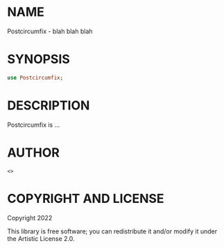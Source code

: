 NAME
====

Postcircumfix - blah blah blah

SYNOPSIS
========

```raku
use Postcircumfix;
```

DESCRIPTION
===========

Postcircumfix is ...

AUTHOR
======

    <>

COPYRIGHT AND LICENSE
=====================

Copyright 2022 

This library is free software; you can redistribute it and/or modify it under the Artistic License 2.0.

